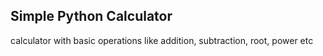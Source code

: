 ## Simple Python Calculator
calculator with basic operations like addition, subtraction, root, power etc
